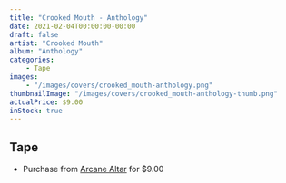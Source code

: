 ```yaml
---
title: "Crooked Mouth - Anthology"
date: 2021-02-04T00:00:00-00:00
draft: false
artist: "Crooked Mouth"
album: "Anthology"
categories:
    - Tape
images:
    - "/images/covers/crooked_mouth-anthology.png"
thumbnailImage: "/images/covers/crooked_mouth-anthology-thumb.png"
actualPrice: $9.00
inStock: true
---
```


## Tape
* Purchase from [Arcane Altar](https://arcanealtar.bigcartel.com/product/crooked-mouth-anthology-tape) for $9.00
